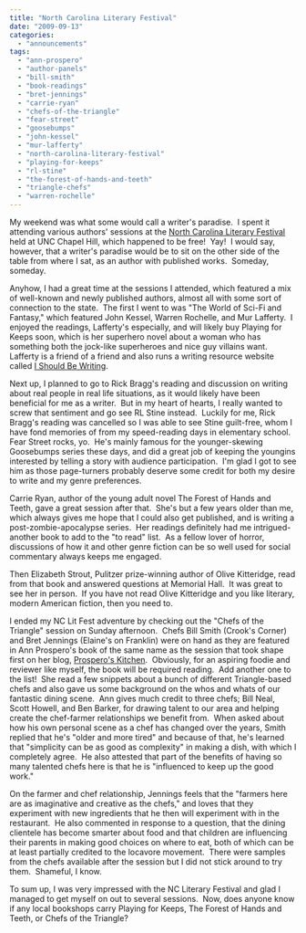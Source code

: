 ```yaml
---
title: "North Carolina Literary Festival"
date: "2009-09-13"
categories: 
  - "announcements"
tags: 
  - "ann-prospero"
  - "author-panels"
  - "bill-smith"
  - "book-readings"
  - "bret-jennings"
  - "carrie-ryan"
  - "chefs-of-the-triangle"
  - "fear-street"
  - "goosebumps"
  - "john-kessel"
  - "mur-lafferty"
  - "north-carolina-literary-festival"
  - "playing-for-keeps"
  - "rl-stine"
  - "the-forest-of-hands-and-teeth"
  - "triangle-chefs"
  - "warren-rochelle"
---
```


My weekend was what some would call a writer's paradise.  I spent it attending various authors' sessions at the [North Carolina Literary Festival](http://www.ncliteraryfestival.org) held at UNC Chapel Hill, which happened to be free!  Yay!  I would say, however, that a writer's paradise would be to sit on the other side of the table from where I sat, as an author with published works.  Someday, someday.

Anyhow, I had a great time at the sessions I attended, which featured a mix of well-known and newly published authors, almost all with some sort of connection to the state.  The first I went to was "The World of Sci-Fi and Fantasy," which featured John Kessel, Warren Rochelle, and Mur Lafferty.  I enjoyed the readings, Lafferty's especially, and will likely buy Playing for Keeps soon, which is her superhero novel about a woman who has something both the jock-like superheroes and nice guy villains want. Lafferty is a friend of a friend and also runs a writing resource website called [I Should Be Writing](http://isbw.murlafferty.com).

Next up, I planned to go to Rick Bragg's reading and discussion on writing about real people in real life situations, as it would likely have been beneficial for me as a writer.  But in my heart of hearts, I really wanted to screw that sentiment and go see RL Stine instead.  Luckily for me, Rick Bragg's reading was cancelled so I was able to see Stine guilt-free, whom I have fond memories of from my speed-reading days in elementary school.  Fear Street rocks, yo.  He's mainly famous for the younger-skewing Goosebumps series these days, and did a great job of keeping the youngins interested by telling a story with audience participation.  I'm glad I got to see him as those page-turners probably deserve some credit for both my desire to write and my genre preferences.

Carrie Ryan, author of the young adult novel The Forest of Hands and Teeth, gave a great session after that.  She's but a few years older than me, which always gives me hope that I could also get published, and is writing a post-zombie-apocalypse series.  Her readings definitely had me intrigued-another book to add to the "to read" list.  As a fellow lover of horror, discussions of how it and other genre fiction can be so well used for social commentary always keeps me engaged.

Then Elizabeth Strout, Pulitzer prize-winning author of Olive Kitteridge, read from that book and answered questions at Memorial Hall.  It was great to see her in person.  If you have not read Olive Kitteridge and you like literary, modern American fiction, then you need to.

I ended my NC Lit Fest adventure by checking out the "Chefs of the Triangle" session on Sunday afternoon.  Chefs Bill Smith (Crook's Corner) and Bret Jennings (Elaine's on Franklin) were on hand as they are featured in Ann Prospero's book of the same name as the session that took shape first on her blog, [Prospero's Kitchen](http://prosperoskitchen.typepad.com).  Obviously, for an aspiring foodie and reviewer like myself, the book will be required reading.  Add another one to the list!  She read a few snippets about a bunch of different Triangle-based chefs and also gave us some background on the whos and whats of our fantastic dining scene.  Ann gives much credit to three chefs; Bill Neal, Scott Howell, and Ben Barker, for drawing talent to our area and helping create the chef-farmer relationships we benefit from.  When asked about how his own personal scene as a chef has changed over the years, Smith replied that he's "older and more tired" and because of that, he's learned that "simplicity can be as good as complexity" in making a dish, with which I completely agree.  He also attested that part of the benefits of having so many talented chefs here is that he is "influenced to keep up the good work."

On the farmer and chef relationship, Jennings feels that the "farmers here are as imaginative and creative as the chefs," and loves that they experiment with new ingredients that he then will experiment with in the restaurant.  He also commented in response to a question, that the dining clientele has become smarter about food and that children are influencing their parents in making good choices on where to eat, both of which can be at least partially credited to the locavore movement.  There were samples from the chefs available after the session but I did not stick around to try them.  Shameful, I know.

To sum up, I was very impressed with the NC Literary Festival and glad I managed to get myself on out to several sessions.  Now, does anyone know if any local bookshops carry Playing for Keeps, The Forest of Hands and Teeth, or Chefs of the Triangle?
